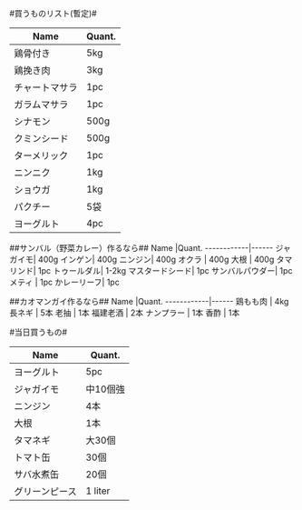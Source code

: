 #買うものリスト(暫定)#

Name		|Quant.
------------|------
鶏骨付き   | 5kg
鶏挽き肉   | 3kg
チャートマサラ|1pc
ガラムマサラ| 1pc
シナモン | 500g
クミンシード| 500g
ターメリック| 1pc
ニンニク| 1kg 
ショウガ| 1kg
パクチー| 5袋
ヨーグルト| 4pc


##サンバル（野菜カレー）作るなら##
Name		|Quant.
------------|------
ジャガイモ| 400g
インゲン|   400g
ニンジン|   400g
オクラ  |   400g
大根    |   400g
タマリンド| 1pc
トゥールダル| 1-2kg
マスタードシード| 1pc
サンバルパウダー| 1pc
メティ    | 1pc
かレーリーフ| 1pc


##カオマンガイ作るなら##
Name		|Quant.
------------|------
鶏もも肉   | 4kg
長ネギ     | 5本
老抽       | 1本
福建老酒   | 2本
ナンプラー | 1本
香酢       | 1本


#当日買うもの#

Name		|Quant.
------------|------
ヨーグルト| 5pc
ジャガイモ| 中10個強
ニンジン|   4本
大根    |   1本
タマネギ|  大30個
トマト缶| 30個
サバ水煮缶| 20個
グリーンピース| 1 liter